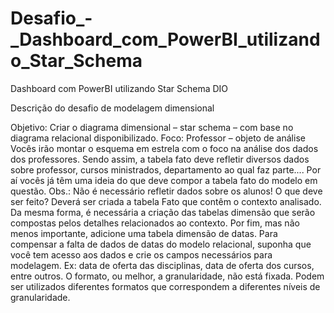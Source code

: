 # Desafio_-_Dashboard_com_PowerBI_utilizando_Star_Schema
 Dashboard com PowerBI utilizando Star Schema DIO


Descrição do desafio de modelagem dimensional

Objetivo: 
Criar o diagrama dimensional – star schema – com base no diagrama relacional disponibilizado.
Foco:
Professor – objeto de análise
Vocês irão montar o esquema em estrela com o foco na análise dos dados dos professores. Sendo assim, a tabela fato deve refletir diversos dados sobre professor, cursos ministrados, departamento ao qual faz parte.... Por aí vocês já têm uma ideia do que deve compor a tabela fato do modelo em questão. 
Obs.: Não é necessário refletir dados sobre os alunos!
O que deve ser feito?
Deverá ser criada a tabela Fato que contêm o contexto analisado. Da mesma forma, é necessária a criação das tabelas dimensão que serão compostas pelos detalhes relacionados ao contexto.
Por fim, mas não menos importante, adicione uma tabela dimensão de datas. Para compensar a falta de dados de datas do modelo relacional, suponha que você tem acesso aos dados e crie os campos necessários para modelagem. 
Ex: data de oferta das disciplinas, data de oferta dos cursos, entre outros. O formato, ou melhor, a granularidade, não está fixada. Podem ser utilizados diferentes formatos que correspondem a diferentes níveis de granularidade.
